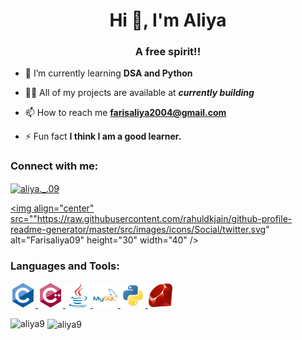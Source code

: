 <h1 align="center">Hi 👋, I'm Aliya</h1>
<h3 align="center">A free spirit!!</h3>

- 🌱 I’m currently learning **DSA and Python**

- 👨‍💻 All of my projects are available at **_currently building_**

- 📫 How to reach me **farisaliya2004@gmail.com**

- ⚡ Fun fact **I think I am a good learner.**

<h3 align="left">Connect with me:</h3>
<p align="left">
<a href="https://instagram.com/aliya._.09" target="blank"><img align="center" src="https://raw.githubusercontent.com/rahuldkjain/github-profile-readme-generator/master/src/images/icons/Social/instagram.svg" alt="aliya._.09" height="30" width="40" /></a>

<a href="https://twitter.com/Farisaliya09" target="blank"><img align="center" src=""https://raw.githubusercontent.com/rahuldkjain/github-profile-readme-generator/master/src/images/icons/Social/twitter.svg" alt="Farisaliya09" height="30" width="40" /></a>
</p>

<h3 align="left">Languages and Tools:</h3>
<p align="left"> <a href="https://www.cprogramming.com/" target="_blank" rel="noreferrer"> <img src="https://raw.githubusercontent.com/devicons/devicon/master/icons/c/c-original.svg" alt="c" width="40" height="40"/> </a> <a href="https://www.w3schools.com/cpp/" target="_blank" rel="noreferrer"> <img src="https://raw.githubusercontent.com/devicons/devicon/master/icons/cplusplus/cplusplus-original.svg" alt="cplusplus" width="40" height="40"/> </a> <a href="https://www.java.com" target="_blank" rel="noreferrer"> <img src="https://raw.githubusercontent.com/devicons/devicon/master/icons/java/java-original.svg" alt="java" width="40" height="40"/> </a> <a href="https://www.mysql.com/" target="_blank" rel="noreferrer"> <img src="https://raw.githubusercontent.com/devicons/devicon/master/icons/mysql/mysql-original-wordmark.svg" alt="mysql" width="40" height="40"/> </a> <a href="https://www.python.org" target="_blank" rel="noreferrer"> <img src="https://raw.githubusercontent.com/devicons/devicon/master/icons/python/python-original.svg" alt="python" width="40" height="40"/> </a> <a href="https://www.ruby-lang.org/en/" target="_blank" rel="noreferrer"> <img src="https://raw.githubusercontent.com/devicons/devicon/master/icons/ruby/ruby-original.svg" alt="ruby" width="40" height="40"/> </a> </p>

<p><img align="left" src="https://github-readme-stats.vercel.app/api/top-langs?username=aliya9&show_icons=true&locale=en&layout=compact" alt="aliya9" /></p>

<p>&nbsp;<img align="center" src="https://github-readme-stats.vercel.app/api?username=aliya9&show_icons=true&locale=en" alt="aliya9" /></p>

